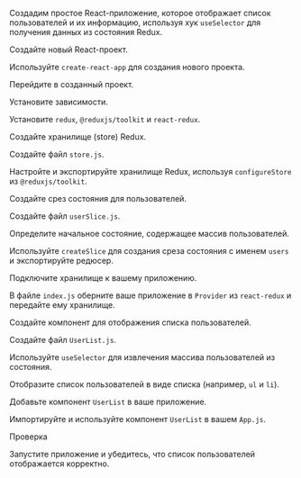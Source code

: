 Создадим простое React-приложение, которое отображает список пользователей и их информацию, используя хук `useSelector` для получения данных из состояния Redux.


Создайте новый React-проект.

Используйте `create-react-app` для создания нового проекта.

Перейдите в созданный проект.


Установите зависимости.

Установите `redux`, `@reduxjs/toolkit` и `react-redux`.


Создайте хранилище (store) Redux.

Создайте файл `store.js`.

Настройте и экспортируйте хранилище Redux, используя `configureStore` из `@reduxjs/toolkit`.


Создайте срез состояния для пользователей.

Создайте файл `userSlice.js`.

Определите начальное состояние, содержащее массив пользователей.

Используйте `createSlice` для создания среза состояния с именем `users` и экспортируйте редюсер.


Подключите хранилище к вашему приложению.

В файле `index.js` оберните ваше приложение в `Provider` из `react-redux` и передайте ему хранилище.


Создайте компонент для отображения списка пользователей.

Создайте файл `UserList.js`.

Используйте `useSelector` для извлечения массива пользователей из состояния.

Отобразите список пользователей в виде списка (например, `ul` и `li`).


Добавьте компонент `UserList` в ваше приложение.

Импортируйте и используйте компонент `UserList` в вашем `App.js`.


Проверка

Запустите приложение и убедитесь, что список пользователей отображается корректно.